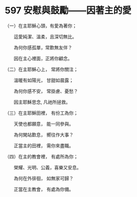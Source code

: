 # 597 安慰與鼓勵——因著主的愛

（一）在主耶穌心頭，有愛為著你；

　　這愛純潔、溫柔，且深切無比。

　　為何你感孤單，常歎無友伴？

　　因在主心裡面，正將你顧念。

（二）在主耶穌心上， 常將你關注；

　　溫暖有如陽光， 甘甜如晨露；

　　為何你感不安， 常掛慮、憂愁？

　　因主耶穌思念, 凡祂所拯救。

（三）在主耶穌田裡， 有份工為你；

　　天使也都願意， 能一同參與。

　　為何閑站歎息， 嚮往作大事？

　　正當主的田裡， 需你來盡職。

（四）在主的教會裡， 有處所為你；

　　榮耀、光明、公義，喜樂又安息。

　　為何在外徘徊， 如無家可歸？

　　正當在主教會， 有處為你備。

